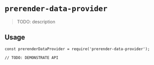 # `prerender-data-provider`

> TODO: description

## Usage

```
const prerenderDataProvider = require('prerender-data-provider');

// TODO: DEMONSTRATE API
```

